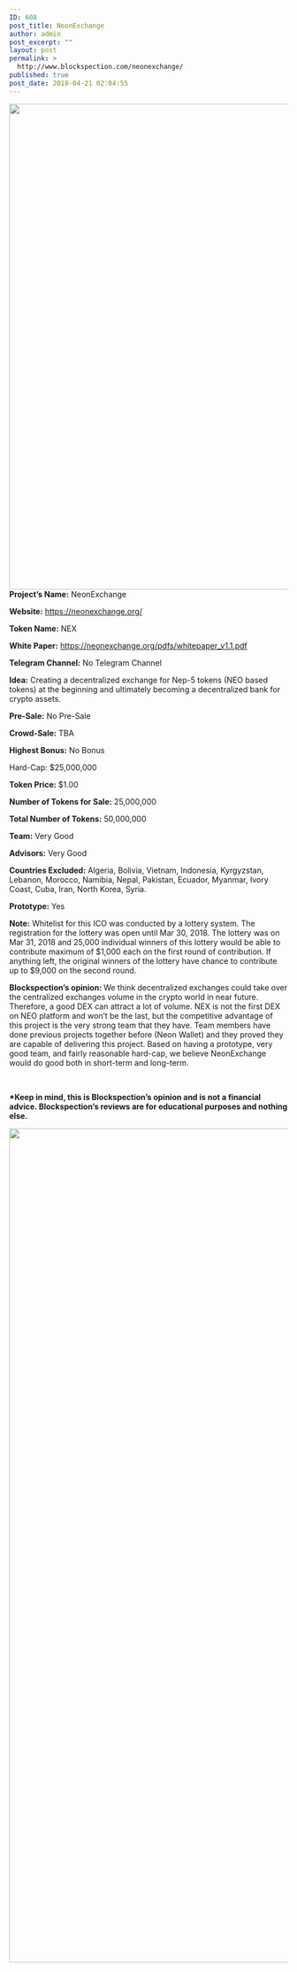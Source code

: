 ```yaml
---
ID: 608
post_title: NeonExchange
author: admin
post_excerpt: ""
layout: post
permalink: >
  http://www.blockspection.com/neonexchange/
published: true
post_date: 2018-04-21 02:04:55
---
```

<strong><a href="http://www.blockspection.com/wp-content/uploads/2018/04/NEX.png"><img class="alignnone size-full wp-image-626" src="http://www.blockspection.com/wp-content/uploads/2018/04/NEX.png" alt="" width="2120" height="878" /></a>Project’s Name:</strong> NeonExchange

<strong>Website:</strong> <a href="https://neonexchange.org/">https://neonexchange.org/</a>

<strong>Token Name:</strong> NEX

<strong>White Paper:</strong> <a href="https://neonexchange.org/pdfs/whitepaper_v1.1.pdf">https://neonexchange.org/pdfs/whitepaper_v1.1.pdf</a>

<strong>Telegram Channel:</strong> No Telegram Channel

<strong>Idea:</strong> Creating a decentralized exchange for Nep-5 tokens (NEO based tokens) at the beginning and ultimately becoming a decentralized bank for crypto assets.

<strong>Pre-Sale:</strong> No Pre-Sale

<strong>Crowd-Sale:</strong> TBA

<strong>Highest Bonus:</strong> No Bonus

Hard-Cap: $25,000,000

<strong>Token Price:</strong> $1.00

<strong>Number of Tokens for Sale:</strong> 25,000,000

<strong>Total Number of Tokens:</strong> 50,000,000

<strong>Team:</strong> Very Good

<strong>Advisors:</strong> Very Good

<strong>Countries Excluded:</strong> Algeria, Bolivia, Vietnam, Indonesia, Kyrgyzstan, Lebanon, Morocco, Namibia, Nepal, Pakistan, Ecuador, Myanmar, Ivory Coast, Cuba, Iran, North Korea, Syria.

<strong>Prototype:</strong> Yes

<strong>Note:</strong> Whitelist for this ICO was conducted by a lottery system. The registration for the lottery was open until Mar 30, 2018. The lottery was on Mar 31, 2018 and 25,000 individual winners of this lottery would be able to contribute maximum of $1,000 each on the first round of contribution. If anything left, the original winners of the lottery have chance to contribute up to $9,000 on the second round.

<strong>Blockspection’s opinion: </strong>We think decentralized exchanges could take over the centralized exchanges volume in the crypto world in near future. Therefore, a good DEX can attract a lot of volume. NEX is not the first DEX on NEO platform and won’t be the last, but the competitive advantage of this project is the very strong team that they have. Team members have done previous projects together before (Neon Wallet) and they proved they are capable of delivering this project. Based on having a prototype, very good team, and fairly reasonable hard-cap, we believe NeonExchange would do good both in short-term and long-term.

<strong> </strong>

<strong>*Keep in mind, this is Blockspection’s opinion and is not a financial advice. Blockspection’s reviews are for educational purposes and nothing else.</strong>

<a href="http://www.blockspection.com/wp-content/uploads/2018/04/Roadmap.png"><img class="alignnone size-full wp-image-627" src="http://www.blockspection.com/wp-content/uploads/2018/04/Roadmap.png" alt="" width="2880" height="1508" /></a>